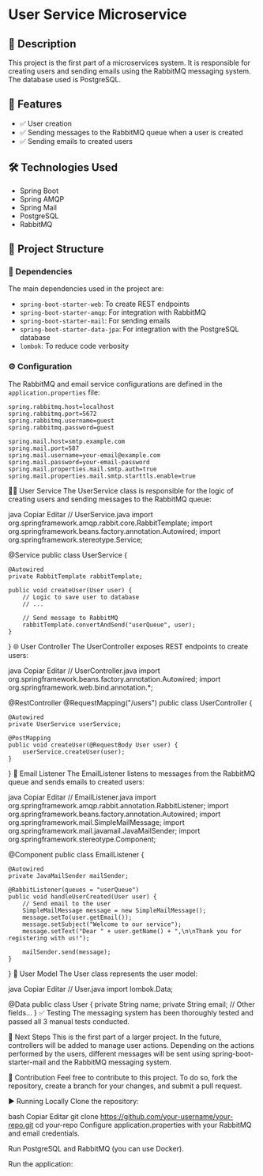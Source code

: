 # User Service Microservice

## 📄 Description

This project is the first part of a microservices system. It is responsible for creating users and sending emails using the RabbitMQ messaging system. The database used is PostgreSQL.

## 🚀 Features

- ✅ User creation
- ✅ Sending messages to the RabbitMQ queue when a user is created
- ✅ Sending emails to created users

## 🛠️ Technologies Used

- Spring Boot
- Spring AMQP
- Spring Mail
- PostgreSQL
- RabbitMQ

## 📂 Project Structure

### 🧩 Dependencies

The main dependencies used in the project are:

- `spring-boot-starter-web`: To create REST endpoints
- `spring-boot-starter-amqp`: For integration with RabbitMQ
- `spring-boot-starter-mail`: For sending emails
- `spring-boot-starter-data-jpa`: For integration with the PostgreSQL database
- `lombok`: To reduce code verbosity

### ⚙️ Configuration

The RabbitMQ and email service configurations are defined in the `application.properties` file:

```properties
spring.rabbitmq.host=localhost
spring.rabbitmq.port=5672
spring.rabbitmq.username=guest
spring.rabbitmq.password=guest

spring.mail.host=smtp.example.com
spring.mail.port=587
spring.mail.username=your-email@example.com
spring.mail.password=your-email-password
spring.mail.properties.mail.smtp.auth=true
spring.mail.properties.mail.smtp.starttls.enable=true

```
🧑‍💻 User Service
The UserService class is responsible for the logic of creating users and sending messages to the RabbitMQ queue:

java
Copiar
Editar
// UserService.java
import org.springframework.amqp.rabbit.core.RabbitTemplate;
import org.springframework.beans.factory.annotation.Autowired;
import org.springframework.stereotype.Service;

@Service
public class UserService {

    @Autowired
    private RabbitTemplate rabbitTemplate;

    public void createUser(User user) {
        // Logic to save user to database
        // ...

        // Send message to RabbitMQ
        rabbitTemplate.convertAndSend("userQueue", user);
    }
}
🌐 User Controller
The UserController exposes REST endpoints to create users:

java
Copiar
Editar
// UserController.java
import org.springframework.beans.factory.annotation.Autowired;
import org.springframework.web.bind.annotation.*;

@RestController
@RequestMapping("/users")
public class UserController {

    @Autowired
    private UserService userService;

    @PostMapping
    public void createUser(@RequestBody User user) {
        userService.createUser(user);
    }
}
📧 Email Listener
The EmailListener listens to messages from the RabbitMQ queue and sends emails to created users:

java
Copiar
Editar
// EmailListener.java
import org.springframework.amqp.rabbit.annotation.RabbitListener;
import org.springframework.beans.factory.annotation.Autowired;
import org.springframework.mail.SimpleMailMessage;
import org.springframework.mail.javamail.JavaMailSender;
import org.springframework.stereotype.Component;

@Component
public class EmailListener {

    @Autowired
    private JavaMailSender mailSender;

    @RabbitListener(queues = "userQueue")
    public void handleUserCreated(User user) {
        // Send email to the user
        SimpleMailMessage message = new SimpleMailMessage();
        message.setTo(user.getEmail());
        message.setSubject("Welcome to our service");
        message.setText("Dear " + user.getName() + ",\n\nThank you for registering with us!");

        mailSender.send(message);
    }
}
👤 User Model
The User class represents the user model:

java
Copiar
Editar
// User.java
import lombok.Data;

@Data
public class User {
    private String name;
    private String email;
    // Other fields...
}
✅ Testing
The messaging system has been thoroughly tested and passed all 3 manual tests conducted.

🔮 Next Steps
This is the first part of a larger project. In the future, controllers will be added to manage user actions. Depending on the actions performed by the users, different messages will be sent using spring-boot-starter-mail and the RabbitMQ messaging system.

🤝 Contribution
Feel free to contribute to this project. To do so, fork the repository, create a branch for your changes, and submit a pull request.

▶️ Running Locally
Clone the repository:

bash
Copiar
Editar
git clone https://github.com/your-username/your-repo.git
cd your-repo
Configure application.properties with your RabbitMQ and email credentials.

Run PostgreSQL and RabbitMQ (you can use Docker).

Run the application:

